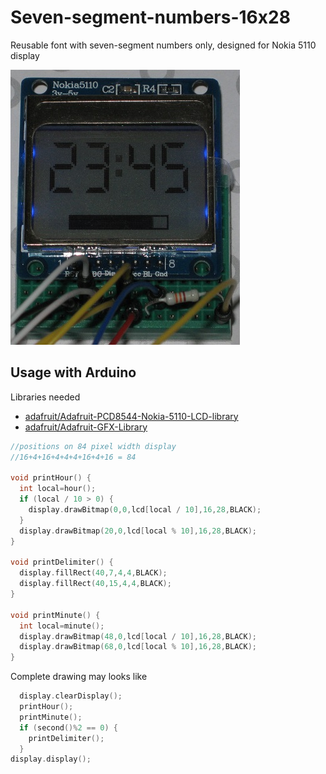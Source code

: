 # Seven-segment-numbers-16x28
Reusable font with seven-segment numbers only, designed for Nokia 5110 display

![Real preview](https://raw.githubusercontent.com/vlna/Seven-segment-numbers-16x28/master/doc/real-preview.jpg)

## Usage with Arduino

Libraries needed
* [adafruit/Adafruit-PCD8544-Nokia-5110-LCD-library](//github.com/adafruit/Adafruit-PCD8544-Nokia-5110-LCD-library)
* [adafruit/Adafruit-GFX-Library](//github.com/adafruit/Adafruit-GFX-Library)

```cpp
//positions on 84 pixel width display
//16+4+16+4+4+4+16+4+16 = 84

void printHour() {
  int local=hour();
  if (local / 10 > 0) {
    display.drawBitmap(0,0,lcd[local / 10],16,28,BLACK);
  }
  display.drawBitmap(20,0,lcd[local % 10],16,28,BLACK);
}

void printDelimiter() {
  display.fillRect(40,7,4,4,BLACK);
  display.fillRect(40,15,4,4,BLACK);
}

void printMinute() {
  int local=minute();
  display.drawBitmap(48,0,lcd[local / 10],16,28,BLACK);
  display.drawBitmap(68,0,lcd[local % 10],16,28,BLACK);
}
```

Complete drawing may looks like
```cpp
  display.clearDisplay();
  printHour();
  printMinute();
  if (second()%2 == 0) {
    printDelimiter();
  }
display.display();
```
